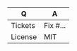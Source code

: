 | Q             | A                                                        |
|---------------|----------------------------------------------------------|
| Tickets       | Fix #... <!-- prefix each issue number with "Fix #", --> |
| License       | MIT                                                      |

<!--
Replace this notice with a short README for your feature/bugfix.
This will help reviewers and should be a good start for the documentation.
-->
